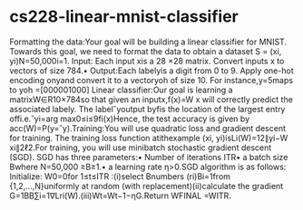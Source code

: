 # cs228-linear-mnist-classifier
Formatting the data:Your goal will be building a linear classifier for MNIST. Towards this goal, we need to format the data to obtain a 
dataset S = (xi, yi)N=50,000i=1.
Input: Each input xis a 28 ×28 matrix. Convert inputs x to vectors of size 784.•
Output:Each labelyis a digit from 0 to 9. 
Apply one-hot encoding onyand convert it to a vectoryoh of size 10. 
For instance,y=5maps to yoh =[000001000]
Linear classifier:Our goal is learning a matrixW∈R10×784so that given an inputx,f(x)=W x will correctly predict the associated labely. 
The labelˆyoutput byfis the location of the largest entry offi.e.ˆyi=arg max0≤i≤9fi(x)Hence, the test accuracy is given by acc(W)=P(y=ˆy).Training:You will use quadratic loss and gradient descent for training. The training loss function atithexample (xi, yi)isLi(W)=12∥yi−W xi∥2ℓ2.For training, you will use minibatch stochastic gradient descent (SGD). SGD has three parameters:• Number of iterations ITR• a batch size Bwhere N=50,000 ≥B≥1.• a learning rate η>0.SGD algorithm is as follows:
Initialize: W0=0for 1≤t≤ITR ∶(i)select Bnumbers (ri)Bi=1from {1,2,...,N}uniformly at random (with replacement)(ii)calculate the gradient G=1BB∑i=1∇Lri(W).(iii)Wt=Wt−1−ηG.Return WFINAL =WITR.

